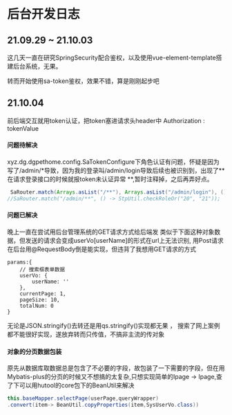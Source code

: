 # 后台开发日志

## 21.09.29 ~ 21.10.03

这几天一直在研究SpringSecurity配合鉴权，以及使用vue-element-template搭建后台系统，无果。

转而开始使用sa-token鉴权，效果不错，算是刚刚起步吧

## 21.10.04

前后端交互就用token认证，把token塞进请求头header中 Authorization : tokenValue

#### 问题待解决

xyz.dg.dgpethome.config.SaTokenConfigure下角色认证有问题，怀疑是因为写了/admin/*导致，因为我的登录叫/admin/login导致后续也被识别到，出现了**在请求登录接口的时候就报token未认证异常 **,暂时注释掉，之后再弄好点。

```java
 SaRouter.match(Arrays.asList("/**"), Arrays.asList("/admin/login"), () -> StpUtil.checkLogin());
//SaRouter.match("/admin/**", () -> StpUtil.checkRoleOr("20", "21"));
```

#### 问题已解决

晚上一直在尝试用后台管理系统的GET请求方式给后端发 类似于下面这种对象数据，但发送的请求会变成userVo[userName]的形式在url上无法识别, 用Post请求在后台用@RequestBody倒是能实现，但违背了我想用GET请求的方式

```vue
params:{
    // 搜索框表单数据
	userVo: {
		userName: ''
	}, 
    currentPage: 1,
    pageSize: 10,
    totalNum: 0
}
```

无论是JSON.stringify()去转还是用qs.stringify()实现都无果 ， 搜索了网上案例都不能很好实现，遂放弃转而只传值，不搞非主流的传对象

#### 对象的分页数据包装

原先从数据库取数据总是包含了不必要的字段，故包装了一下需要的字段，但在用Mybatis-plus的分页的时候又不想搞的太复杂,只想实现简单的Ipage<SysUser> -> Ipage<SysUserVo>,查了下可以用hutool的core包下的BeanUtil来解决

```java
this.baseMapper.selectPage(userPage,queryWrapper)
.convert(item-> BeanUtil.copyProperties(item,SysUserVo.class))
```

